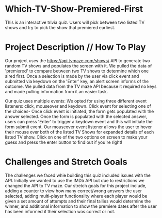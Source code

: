 # Which-TV-Show-Premiered-First

This is an interactive trivia quiz. Users will pick between two listed TV shows and try to pick the show that premiered earliest.

# Project Description // How To Play
Our project uses the https://api.tvmaze.com/shows/ API to generate two random TV shows and populates the screen with it. We pulled the data of 'premiered' to compare between two TV shows to determine which one aired first. Once a selection is made by the user via click event and submitted via keydown on the 'Enter' key, an alert screen informs of the outcome. We pulled data from the TV maze API because it required no keys and made pulling information from it an easier task. 

Our quiz uses multiple events: We opted for using three different event listeners: click, mouseover and keydown. Click event for selecting one of the choices- Once click event is initiated, the form gets populated with the answer selected. Once the form is populated with the selected answer, users can press 'Enter' to trigger a keydown event and this will initiate the form submit event. Our mouseover event listener allows the user to hover their mouse over both of the listed TV Shows for expanded details of each listed TV show. Click on one of the two options on screen to make your guess and press the enter button to find out if you're right!

# Challenges and Stretch Goals
The challenges we faced whie building this quiz included issues with the API. Initially we wanted to use the IMDb API but due to restrictions we changed the API to TV maze. Our stretch goals for this project include, adding a counter to view how many correct/wrong answers the user selected, adding multi-player functionality where each player would be given a set amount of attempts and their final tallies would determine the winner, and additional information to show the premiere dates after the user has been informed if their selection was correct or not.
